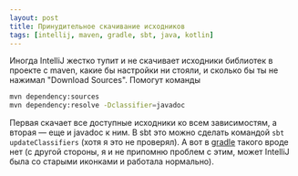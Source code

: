 ```yaml
---
layout: post
title: Принудительное скачивание исходников
tags: [intellij, maven, gradle, sbt, java, kotlin]
---
```

Иногда IntelliJ жестко тупит и не скачивает исходники библиотек в проекте с maven, какие бы настройки ни стояли, и сколько бы ты не нажимал "Download Sources".
Помогут команды
```bash
mvn dependency:sources
mvn dependency:resolve -Dclassifier=javadoc
```
Первая скачает все доступные исходники ко всем зависимостям, а вторая — еще и javadoc к ним.
В sbt это можно сделать командой `sbt updateClassifiers` (хотя я это не проверял).
А вот в [gradle](https://discuss.gradle.org/t/how-do-i-force-gradle-to-download-dependency-sources/34726/2) такого вроде нет (с другой стороны, я и не припомню проблем с этим, может IntelliJ была со старыми иконками и работала нормально).

